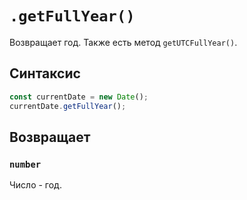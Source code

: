 # `.getFullYear()`

Возвращает год. Также есть метод `getUTCFullYear()`.

## Синтаксис

```js
const currentDate = new Date();
currentDate.getFullYear();
```

## Возвращает

### `number`

Число - год.

